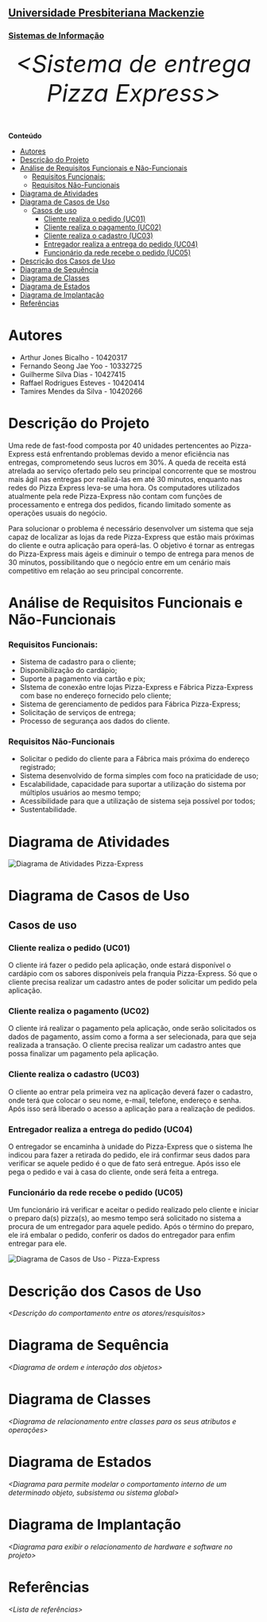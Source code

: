 <h2><a href= "https://www.mackenzie.br">Universidade Presbiteriana Mackenzie</a></h2>
<h3><a href= "https://www.mackenzie.br/graduacao/sao-paulo-higienopolis/sistemas-de-informacao">Sistemas de Informação</a></h3>


<font size="+12"><center>
*&lt;Sistema de entrega Pizza Express&gt;*
</center></font>

**Conteúdo**

- [Autores](#autores)
- [Descrição do Projeto](#descrição-do-projeto)
- [Análise de Requisitos Funcionais e Não-Funcionais](#análise-de-requisitos-funcionais-e-não-funcionais)
    - [Requisitos Funcionais:](#requisitos-funcionais)
    - [Requisitos Não-Funcionais](#requisitos-não-funcionais)
- [Diagrama de Atividades](#diagrama-de-atividades)
- [Diagrama de Casos de Uso](#diagrama-de-casos-de-uso)
  - [Casos de uso](#casos-de-uso)
    - [Cliente realiza o pedido (UC01)](#cliente-realiza-o-pedido-uc01)
    - [Cliente realiza o pagamento (UC02)](#cliente-realiza-o-pagamento-uc02)
    - [Cliente realiza o cadastro (UC03)](#cliente-realiza-o-cadastro-uc03)
    - [Entregador realiza a entrega do pedido (UC04)](#entregador-realiza-a-entrega-do-pedido-uc04)
    - [Funcionário da rede recebe o pedido (UC05)](#funcionário-da-rede-recebe-o-pedido-uc05)
- [Descrição dos Casos de Uso](#descrição-dos-casos-de-uso)
- [Diagrama de Sequência](#diagrama-de-sequência)
- [Diagrama de Classes](#diagrama-de-classes)
- [Diagrama de Estados](#diagrama-de-estados)
- [Diagrama de Implantação](#diagrama-de-implantação)
- [Referências](#referências)


# Autores

* Arthur Jones Bicalho - 10420317 
* Fernando Seong Jae Yoo - 10332725
* Guilherme Silva Dias - 10427415
* Raffael Rodrigues Esteves - 10420414
* Tamires Mendes da Silva - 10420266

# Descrição do Projeto

Uma rede de fast-food composta por 40 unidades pertencentes ao Pizza-Express está 
enfrentando problemas devido a menor eficiência nas entregas, comprometendo seus lucros em 
30%. A queda de receita está atrelada ao serviço ofertado pelo seu principal concorrente que se 
mostrou mais ágil nas entregas por realizá-las em até 30 minutos, enquanto nas redes do Pizza Express leva-se uma hora. Os computadores utilizados atualmente pela rede Pizza-Express não 
contam com funções de processamento e entrega dos pedidos, ficando limitado somente as 
operações usuais do negócio.</p>
<p>Para solucionar o problema é necessário desenvolver um sistema que seja capaz de 
localizar as lojas da rede Pizza-Express que estão mais próximas do cliente e outra aplicação 
para operá-las. O objetivo é tornar as entregas do Pizza-Express mais ágeis e diminuir o tempo 
de entrega para menos de 30 minutos, possibilitando que o negócio entre em um cenário mais 
competitivo em relação ao seu principal concorrente.

# Análise de Requisitos Funcionais e Não-Funcionais

### Requisitos Funcionais: 

- Sistema de cadastro para o cliente;  
- Disponibilização do cardápio;
- Suporte a pagamento via cartão e pix;
- SIstema de conexão entre lojas Pizza-Express e Fábrica Pizza-Express com base no endereço fornecido pelo cliente;
- Sistema de gerenciamento de pedidos para Fábrica Pizza-Express;
- Solicitação de serviços de entrega;
- Processo de segurança aos dados do cliente.


### Requisitos Não-Funcionais

- Solicitar o pedido do cliente para a Fábrica mais próxima do endereço registrado; 
- Sistema desenvolvido de forma simples com foco na praticidade de uso;
- Escalabilidade, capacidade para suportar a utilização do sistema por múltiplos usuários ao mesmo tempo;
- Acessibilidade para que a utilização de sistema seja possível por todos; 
- Sustentabilidade.

# Diagrama de Atividades

<img title="Diagrama de Atividades Pizza-Express" src="DAPizzaExpress.png"/>

# Diagrama de Casos de Uso

## Casos de uso

### Cliente realiza o pedido (UC01)
O cliente irá fazer o pedido pela aplicação, onde estará disponível o cardápio com os sabores disponíveis pela franquia Pizza-Express. Só que o cliente precisa realizar um cadastro antes de poder solicitar um pedido pela aplicação.

### Cliente realiza o pagamento (UC02)
O cliente irá realizar o pagamento pela aplicação, onde serão solicitados os dados de pagamento, assim como a forma a ser selecionada, para que seja realizada a transação. O cliente precisa realizar um cadastro antes que possa finalizar um pagamento pela aplicação.

### Cliente realiza o cadastro (UC03)
O cliente ao entrar pela primeira vez na aplicação deverá fazer o cadastro, onde terá que colocar o seu nome, e-mail, telefone, endereço e senha. Após isso será liberado o acesso a aplicação para a realização de pedidos.

### Entregador realiza a entrega do pedido (UC04)
O entregador se encaminha à unidade do Pizza-Express que o sistema lhe indicou para fazer a retirada do pedido, ele irá confirmar seus dados para verificar se aquele pedido é o que de fato será entregue. Após isso ele pega o pedido e vai à casa do cliente, onde será feita a entrega.

### Funcionário da rede recebe o pedido (UC05)
Um funcionário irá verificar e aceitar o pedido realizado pelo cliente e iniciar o preparo da(s) pizza(s), ao mesmo tempo será solicitado no sistema a procura de um entregador para aquele pedido. Após o término do preparo, ele irá embalar o pedido, conferir os dados do entregador para enfim entregar para ele.

<img title="Diagrama de Casos de Uso - Pizza-Express" src="UCPizzaExpress.jpeg">

# Descrição dos Casos de Uso

*&lt;Descrição do comportamento entre os atores/resquisitos&gt;*

# Diagrama de Sequência

*&lt;Diagrama de ordem e interação dos objetos&gt;*

# Diagrama de Classes

*&lt;Diagrama de relacionamento entre classes para os seus atributos e operações&gt;*

# Diagrama de Estados

*&lt;Diagrama para permite modelar o comportamento interno de um determinado objeto, subsistema ou sistema global&gt;*

# Diagrama de Implantação

*&lt;Diagrama para exibir o relacionamento de hardware e software no projeto&gt;*

# Referências

*&lt;Lista de referências&gt;*

